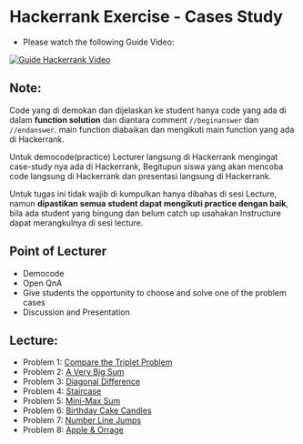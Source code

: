 # Hackerrank Exercise - Cases Study

<!-- beginanswer -->

- Please watch the following Guide Video:

[![Guide Hackerrank Video](https://s3.amazonaws.com/sr-marketplace-prod/wp-content/uploads/2015/08/hackerrank.jpg)](https://www.youtube.com/watch?v=ng1wp92-ED0)
<!-- endanswer nop -->

<!-- beginanswer -->
## Note:
Code yang di demokan dan dijelaskan ke student hanya code yang ada di dalam **function solution** dan diantara comment `//beginanswer` dan `//endanswer`. main function diabaikan dan mengikuti main function yang ada di Hackerrank. 

Untuk democode(practice) Lecturer langsung di Hackerrank mengingat case-study nya ada di Hackerrank, Begitupun siswa yang akan mencoba code langsung di Hackerrank dan presentasi langsung di Hackerrank.

Untuk tugas ini tidak wajib di kumpulkan hanya dibahas di sesi Lecture, namun **dipastikan semua student dapat mengikuti practice dengan baik**, bila ada student yang bingung dan belum catch up usahakan Instructure dapat merangkulnya di sesi lecture.
<!-- endanswer nop -->


## Point of Lecturer
- Democode 
- Open QnA
- Give students the opportunity to choose and solve one of the problem cases
- Discussion and Presentation


## Lecture:
- Problem 1: [Compare the Triplet Problem](compare-the-triplets/main.go)
- Problem 2: [A Very Big Sum](very-big-sum/main.go)
- Problem 3: [Diagonal Difference](diagonal-differencer/main.go)
- Problem 4: [Staircase](staircase/main.go)
- Problem 5: [Mini-Max Sum](mini-max-sum/main.go)
- Problem 6: [Birthday Cake Candles](birthday-cake-candles/main.go)
- Problem 7: [Number Line Jumps](number-line-jumps/main.go)
- Problem 8: [Apple & Orrage](apple-and-orange/main.go)
